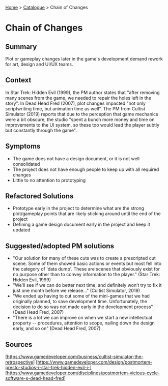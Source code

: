 [Home](../README.md) > [Catalogue](/games-catalogue/Antipatterns_catalogue_games.md) > Chain of Changes

# Chain of Changes

## Summary
Plot or gameplay changes later in the game's development demand rework for art, design and UI/UX teams.

## Context
In Star Trek: Hidden Evil (1999), the PM author states that "after removing many scenes from the game, we needed to repair the holes left in the story". In Dead Head Fred (2007), plot changes impacted "not only scriptwriting time, but animation time as well". The PM from Cultist Simulator (2019) reports that due to the perception that game mechanics were a bit obscure, the studio "spent a bunch more money and time on improvements to the UI system, so these too would lead the player subtly but constantly through the game".

## Symptoms
- The game does not have a design document, or it is not well consolidated
- The project does not have enough people to keep up with all required changes
- Little to no attention to prototyping

## Refactored Solutions
- Prototype early in the project to determine what are the strong plot/gameplay points that are likely sticking around until the end of the project
- Defining a game design document early in the project and keep it updated

## Suggested/adopted PM solutions
- "Our solution for many of these cuts was to create a prescripted cut scene. Some of them showed basic actions or events but most fell into the category of 'data dump'. These are scenes that obviously exist for no purpose other than to convey information to the player." (Star Trek: Hidden Evil, 1999)
- "We'll see if we can do better next time, and definitely won’t try to fix it just one month before we release..." (Cultist Simulator, 2019)
- "We ended up having to cut some of the mini-games that we had originally planned, to save development time. Unfortunately, the decision to do so was not made early in the development process" (Dead Head Fred, 2007)
- "There is a lot we can improve on when we start a new intellectual property -- procedures, attention to scope, nailing down the design early, and so on" (Dead Head Fred, 2007)

## Sources
[https://www.gamedeveloper.com/business/cultist-simulator-the-retrospective]
[https://www.gamedeveloper.com/design/postmortem-presto-studios-i-star-trek-hidden-evil-i-]
[https://www.gamedeveloper.com/disciplines/postmortem-vicious-cycle-software-s-dead-head-fred]
